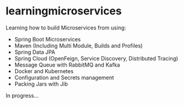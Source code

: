 # learningmicroservices

Learning how to build Microservices from using: 
 - Spring Boot Microservices
 - Maven (Including Multi Module, Builds and Profiles)
 - Spring Data JPA
 - Spring Cloud (OpenFeign, Service Discovery, Distributed Tracing)
 - Message Queue with RabbitMQ and Kafka
 - Docker and Kubernetes
 - Configuration and Secrets management
 - Packing Jars with Jib
 
In progress...
